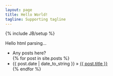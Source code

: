 ```yaml
---
layout: page
title: Hello World!
tagline: Supporting tagline
---
```

{% include JB/setup %}

Hello html parsing...

<ul class="posts">
	<li>Any posts here?</li>
  {% for post in site.posts %}
    <li><span>{{ post.date | date_to_string }}</span> &raquo; <a href="{{ BASE_PATH }}{{ post.url }}">{{ post.title }}</a></li>
  {% endfor %}
</ul>
